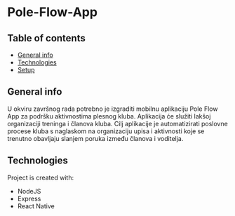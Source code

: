 # Pole-Flow-App

## Table of contents
* [General info](#general-info)
* [Technologies](#technologies)
* [Setup](#setup)

## General info
U okviru završnog rada potrebno je izgraditi mobilnu aplikaciju Pole Flow App za
podršku aktivnostima plesnog kluba. Aplikacija će služiti lakšoj organizaciji treninga
i članova kluba. Cilj aplikacije je automatizirati poslovne procese kluba s
naglaskom na organizaciju upisa i aktivnosti koje se trenutno obavljaju slanjem poruka
između članova i voditelja.
	
## Technologies
Project is created with:
* NodeJS
* Express
* React Native
	
